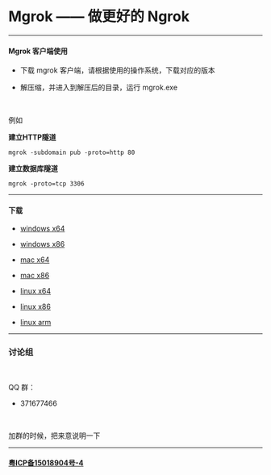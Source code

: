 # Mgrok —— 做更好的 Ngrok

--------------------------

#### Mgrok 客户端使用

* 下载 mgrok 客户端，请根据使用的操作系统，下载对应的版本

* 解压缩，并进入到解压后的目录，运行 mgrok.exe

<br/>

例如

**建立HTTP隧道**

```
mgrok -subdomain pub -proto=http 80
```

**建立数据库隧道**

```
mgrok -proto=tcp 3306
```

-----------------------------------

#### 下载

* [windows x64](download/windows_amd64.zip)

* [windows x86](download/windows_386.zip)

* [mac x64](download/darwin_amd64.zip)

* [mac x86](download/darwin_386.zip)

* [linux x64](download/linux_amd64.zip)

* [linux x86](download/linux_386.zip)

* [linux arm](download/linux_arm.zip)

------------------------

### 讨论组

<br/>

QQ 群：

* 371677466 

<br/>

加群的时候，把来意说明一下

-----------------------------

#### [粤ICP备15018904号-4](http://www.miitbeian.gov.cn/)

